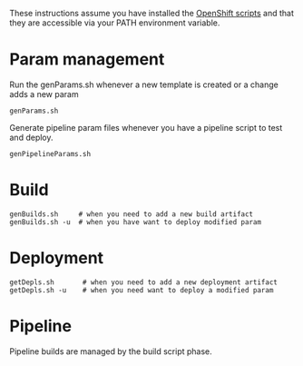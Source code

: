 These instructions assume you have installed the [OpenShift scripts](https://github.com/BCDevOps/openshift-developer-tools/blob/master/bin/README.md) and that they are accessible via your PATH environment variable.

# Param management
Run the genParams.sh whenever a new template is created or a change adds a new param
```
genParams.sh
```
Generate pipeline param files whenever you have a pipeline script to test and deploy.
```
genPipelineParams.sh
```

# Build
```
genBuilds.sh     # when you need to add a new build artifact 
genBuilds.sh -u  # when you have want to deploy modified param

```

# Deployment
```
getDepls.sh       # when you need to add a new deployment artifact
getDepls.sh -u    # when you need want to deploy a modified param

```

# Pipeline
Pipeline builds are managed by the build script phase.

